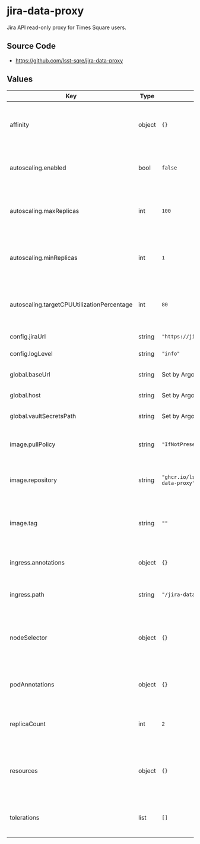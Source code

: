 # jira-data-proxy

Jira API read-only proxy for Times Square users.

## Source Code

* <https://github.com/lsst-sqre/jira-data-proxy>

## Values

| Key | Type | Default | Description |
|-----|------|---------|-------------|
| affinity | object | `{}` | Affinity rules for the jira-data-proxy deployment pod |
| autoscaling.enabled | bool | `false` | Enable autoscaling of jira-data-proxy deployment |
| autoscaling.maxReplicas | int | `100` | Maximum number of jira-data-proxy deployment pods |
| autoscaling.minReplicas | int | `1` | Minimum number of jira-data-proxy deployment pods |
| autoscaling.targetCPUUtilizationPercentage | int | `80` | Target CPU utilization of jira-data-proxy deployment pods |
| config.jiraUrl | string | `"https://jira.lsstcorp.org/"` | Jira base URL |
| config.logLevel | string | `"info"` | Logging level |
| global.baseUrl | string | Set by Argo CD | Base URL for the environment |
| global.host | string | Set by Argo CD | Host name for ingress |
| global.vaultSecretsPath | string | Set by Argo CD | Base path for Vault secrets |
| image.pullPolicy | string | `"IfNotPresent"` | Pull policy for the jira-data-proxy image |
| image.repository | string | `"ghcr.io/lsst-sqre/jira-data-proxy"` | Image to use in the jira-data-proxy deployment |
| image.tag | string | `""` | Overrides the image tag whose default is the chart appVersion. |
| ingress.annotations | object | `{}` | Additional annotations for the ingress rule |
| ingress.path | string | `"/jira-data-proxy"` | Path prefix where jira-data-proxy is served |
| nodeSelector | object | `{}` | Node selection rules for the jira-data-proxy deployment pod |
| podAnnotations | object | `{}` | Annotations for the jira-data-proxy deployment pod |
| replicaCount | int | `2` | Number of web deployment pods to start |
| resources | object | `{}` | Resource limits and requests for the jira-data-proxy deployment pod |
| tolerations | list | `[]` | Tolerations for the jira-data-proxy deployment pod |
